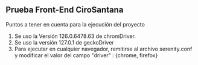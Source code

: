 ## Prueba Front-End **CiroSantana**

Puntos a tener en cuenta para la ejecución del proyecto

1. Se uso la Versión 126.0.6478.63 de chromDriver.
2. Se uso la versión 127.0.1 de geckoDriver
3. Para ejecutar en cualquier navegador, remitirse al archivo serenity.conf y modificar el valor del campo "driver" : {chrome, firefox}